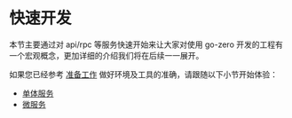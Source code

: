 # 快速开发

本节主要通过对 api/rpc 等服务快速开始来让大家对使用 go-zero 开发的工程有一个宏观概念，更加详细的介绍我们将在后续一一展开。

如果您已经参考 [准备工作](prepare.md) 做好环境及工具的准确，请跟随以下小节开始体验：

* [单体服务](monolithic-service.md)
* [微服务](micro-service.md)
